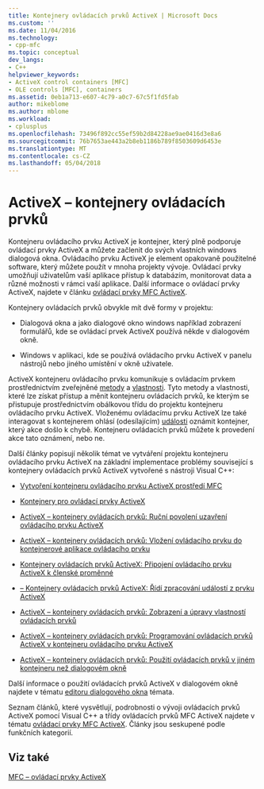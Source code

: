 ```yaml
---
title: Kontejnery ovládacích prvků ActiveX | Microsoft Docs
ms.custom: ''
ms.date: 11/04/2016
ms.technology:
- cpp-mfc
ms.topic: conceptual
dev_langs:
- C++
helpviewer_keywords:
- ActiveX control containers [MFC]
- OLE controls [MFC], containers
ms.assetid: 0eb1a713-e607-4c79-a0c7-67c5f1fd5fab
author: mikeblome
ms.author: mblome
ms.workload:
- cplusplus
ms.openlocfilehash: 73496f892cc55ef59b2d84228ae9ae0416d3e8a6
ms.sourcegitcommit: 76b7653ae443a2b8eb1186b789f8503609d6453e
ms.translationtype: MT
ms.contentlocale: cs-CZ
ms.lasthandoff: 05/04/2018
---
```

# <a name="activex-control-containers"></a>ActiveX – kontejnery ovládacích prvků
Kontejneru ovládacího prvku ActiveX je kontejner, který plně podporuje ovládací prvky ActiveX a můžete začlenit do svých vlastních windows dialogová okna. Ovládacího prvku ActiveX je element opakovaně použitelné software, který můžete použít v mnoha projekty vývoje. Ovládací prvky umožňují uživatelům vaší aplikace přístup k databázím, monitorovat data a různé možnosti v rámci vaší aplikace. Další informace o ovládací prvky ActiveX, najdete v článku [ovládací prvky MFC ActiveX](../mfc/mfc-activex-controls.md).  
  
 Kontejnery ovládacích prvků obvykle mít dvě formy v projektu:  
  
-   Dialogová okna a jako dialogové okno windows například zobrazení formulářů, kde se ovládací prvek ActiveX používá někde v dialogovém okně.  
  
-   Windows v aplikaci, kde se používá ovládacího prvku ActiveX v panelu nástrojů nebo jiného umístění v okně uživatele.  
  
 ActiveX kontejneru ovládacího prvku komunikuje s ovládacím prvkem prostřednictvím zveřejněné [metody](../mfc/mfc-activex-controls-methods.md) a [vlastnosti](../mfc/mfc-activex-controls-properties.md). Tyto metody a vlastnosti, které lze získat přístup a měnit kontejneru ovládacích prvků, ke kterým se přistupuje prostřednictvím obálkovou třídu do projektu kontejneru ovládacího prvku ActiveX. Vloženému ovládacímu prvku ActiveX lze také interagovat s kontejnerem ohlásí (odesílajícím) [události](../mfc/mfc-activex-controls-events.md) oznámit kontejner, který akce došlo k chybě. Kontejneru ovládacích prvků můžete k provedení akce tato oznámení, nebo ne.  
  
 Další články popisují několik témat ve vytváření projektu kontejneru ovládacího prvku ActiveX na základní implementace problémy související s kontejnery ovládacích prvků ActiveX vytvořené s nástroji Visual C++:  
  
-   [Vytvoření kontejneru ovládacího prvku ActiveX prostředí MFC](../mfc/reference/creating-an-mfc-activex-control-container.md)  
  
-   [Kontejnery pro ovládací prvky ActiveX](../mfc/containers-for-activex-controls.md)  
  
-   [ActiveX – kontejnery ovládacích prvků: Ruční povolení uzavření ovládacího prvku ActiveX](../mfc/activex-control-containers-manually-enabling-activex-control-containment.md)  
  
-   [ActiveX – kontejnery ovládacích prvků: Vložení ovládacího prvku do kontejnerové aplikace ovládacího prvku](../mfc/inserting-a-control-into-a-control-container-application.md)  
  
-   [Kontejnery ovládacích prvků ActiveX: Připojení ovládacího prvku ActiveX k členské proměnné](../mfc/activex-control-containers-connecting-an-activex-control-to-a-member-variable.md)  
  
-   [– Kontejnery ovládacích prvků ActiveX: Řídí zpracování událostí z prvku ActiveX](../mfc/activex-control-containers-handling-events-from-an-activex-control.md)  
  
-   [ActiveX – kontejnery ovládacích prvků: Zobrazení a úpravy vlastností ovládacích prvků](../mfc/activex-control-containers-viewing-and-modifying-control-properties.md)  
  
-   [ActiveX – kontejnery ovládacích prvků: Programování ovládacích prvků ActiveX v kontejneru ovládacího prvku ActiveX](../mfc/programming-activex-controls-in-a-activex-control-container.md)  
  
-   [ActiveX – kontejnery ovládacích prvků: Použití ovládacích prvků v jiném kontejneru než dialogovém okně](../mfc/activex-control-containers-using-controls-in-a-non-dialog-container.md)  
  
 Další informace o použití ovládacích prvků ActiveX v dialogovém okně najdete v tématu [editoru dialogového okna](../windows/dialog-editor.md) témata.  
  
 Seznam článků, které vysvětlují, podrobnosti o vývoji ovládacích prvků ActiveX pomocí Visual C++ a třídy ovládacích prvků MFC ActiveX najdete v tématu [ovládací prvky MFC ActiveX](../mfc/mfc-activex-controls.md). Články jsou seskupené podle funkčních kategorií.  
  
## <a name="see-also"></a>Viz také  
 [MFC – ovládací prvky ActiveX](../mfc/mfc-activex-controls.md)

